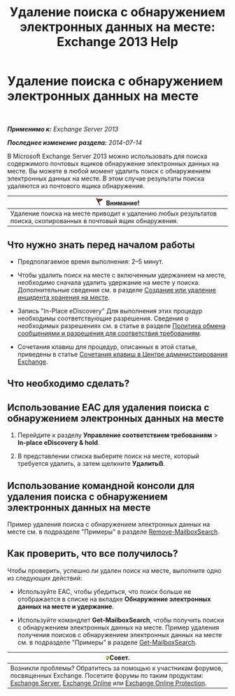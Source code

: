 ﻿---
title: 'Удаление поиска с обнаружением электронных данных на месте: Exchange 2013 Help'
TOCTitle: Удаление поиска с обнаружением электронных данных на месте
ms:assetid: 78461a78-1255-4a26-9d36-c6b8eb82a4f9
ms:mtpsurl: https://technet.microsoft.com/ru-ru/library/Dd298078(v=EXCHG.150)
ms:contentKeyID: 50488376
ms.date: 04/30/2018
mtps_version: v=EXCHG.150
ms.translationtype: HT
---

# Удаление поиска с обнаружением электронных данных на месте

 

_**Применимо к:** Exchange Server 2013_

_**Последнее изменение раздела:** 2014-07-14_

В Microsoft Exchange Server 2013 можно использовать для поиска содержимого почтовых ящиков обнаружение электронных данных на месте. Вы можете в любой момент удалить поиск с обнаружением электронных данных на месте. В этом случае результаты поиска удаляются из почтового ящика обнаружения.

<table>
<thead>
<tr class="header">
<th><img src="images/Dd876857.Caution(EXCHG.150).gif" title="Внимание!" alt="Внимание!" />Внимание!</th>
</tr>
</thead>
<tbody>
<tr class="odd">
<td>Удаление поиска на месте приводит к удалению любых результатов поиска, скопированных в почтовый ящик обнаружения.</td>
</tr>
</tbody>
</table>


## Что нужно знать перед началом работы

  - Предполагаемое время выполнения: 2–5 минут.

  - Чтобы удалить поиск на месте с включенным удержанием на месте, необходимо сначала удалить удержание на месте у поиска. Дополнительные сведения см. в разделе [Создание или удаление инцидента хранения на месте](create-or-remove-an-in-place-hold-exchange-2013-help.md).

  - Запись "In-Place eDiscovery" Для выполнения этих процедур необходимы соответствующие разрешения. Сведения о необходимых разрешениях см. в статье в разделе [Политика обмена сообщениями и разрешения для соответствия требованиям](messaging-policy-and-compliance-permissions-exchange-2013-help.md).

  - Сочетания клавиш для процедур, описанных в этой статье, приведены в статье [Сочетания клавиш в Центре администрирования Exchange](keyboard-shortcuts-in-the-exchange-admin-center-exchange-online-protection-help.md).

## Что необходимо сделать?

## Использование EAC для удаления поиска с обнаружением электронных данных на месте

1.  Перейдите к разделу **Управление соответствием требованиям** \> **In-place eDiscovery & hold**.

2.  В представлении списка выберите поиск на месте, который требуется удалить, а затем щелкните **Удалить**![Значок удаления](images/Dd979797.14f639f6-61e8-4418-bbfb-0db14de9d2f5(EXCHG.150).gif "Значок удаления").

## Использование командной консоли для удаления поиска с обнаружением электронных данных на месте

Пример удаления поиска с обнаружением электронных данных на месте см. в подразделе "Примеры" в разделе [Remove-MailboxSearch](https://technet.microsoft.com/ru-ru/library/dd298130\(v=exchg.150\)).

## Как проверить, что все получилось?

Чтобы проверить, успешно ли удален поиск на месте, выполните одно из следующих действий:

  - Используйте EAC, чтобы убедиться, что поиск больше не отображается в списке на вкладке **Обнаружение электронных данных на месте и удержание**.

  - Используйте командлет **Get-MailboxSearch**, чтобы получить поиски с обнаружением электронных данных на месте. Пример удаления получения поисков с обнаружением электронных данных на месте см. в подразделе "Примеры" в разделе [Get-MailboxSearch](https://technet.microsoft.com/ru-ru/library/dd351021\(v=exchg.150\)).

<table>
<thead>
<tr class="header">
<th><img src="images/Bb124558.tip(EXCHG.150).gif" title="Совет" alt="Совет" />Совет.</th>
</tr>
</thead>
<tbody>
<tr class="odd">
<td>Возникли проблемы? Обратитесь за помощью к участникам форумов, посвященных Exchange. Посетите форумы по таким продуктам: <a href="https://go.microsoft.com/fwlink/p/?linkid=60612">Exchange Server</a>, <a href="https://go.microsoft.com/fwlink/p/?linkid=267542">Exchange Online</a> или <a href="https://go.microsoft.com/fwlink/p/?linkid=285351">Exchange Online Protection</a>.</td>
</tr>
</tbody>
</table>


